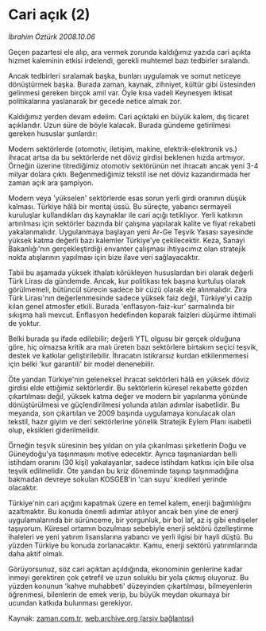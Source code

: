 # Cari açık (2)

*İbrahim Öztürk 2008.10.06*

<tr><td class="metin" colspan="2" style="padding-top: 20px; padding-left: 5px; padding-right: 10px;">Geçen pazartesi ele alıp, ara vermek zorunda kaldığımız yazıda cari açıkta hizmet kaleminin etkisi irdelendi, gerekli muhtemel bazı tedbirler sıralandı.</td></tr><tr><td class="metin" colspan="2" style="padding-top: 20px; padding-left: 5px; padding-right: 10px;"><p> Ancak tedbirleri sıralamak başka, bunları uygulamak ve somut neticeye dönüştürmek başka. Burada zaman, kaynak, zihniyet, kültür gibi üstesinden gelinmesi gereken birçok amil var. Öyle kısa vadeli Keynesyen iktisat politikalarına yaslanarak bir gecede netice almak zor. 
<p>Kaldığımız yerden devam edelim. Cari açıktaki en büyük kalem, dış ticaret açıklarıdır. Uzun süre de böyle kalacak. Burada gündeme getirilmesi gereken hususlar şunlardır: 
<p>Modern sektörlerde (otomotiv, iletişim, makine, elektrik-elektronik vs.) ihracat artsa da bu sektörlerde net döviz girdisi beklenen hızda artmıyor. Örneğin üzerine titrediğimiz otomotiv sektörünün net ihracatı ancak yeni 3-4 milyar dolara çıktı. Beğenmediğimiz tekstil ise net döviz kazandırmada her zaman açık ara şampiyon. 
<p>Modern veya 'yükselen' sektörlerde esas sorun yerli girdi oranının düşük kalması. Türkiye hâlâ bir montaj üssü. Bu süreçte, yabancı sermayeli kuruluşlar kullandıkları dış kaynaklar ile cari açığı tetikliyor. Yerli katkının artırılması için sektörler bazında bir çalışma yapılarak kalite ve fiyat rekabeti yakalanmalıdır. Uygulanmaya başlayan yeni Ar-Ge Teşvik Yasası sayesinde yüksek katma değerli bazı kalemler Türkiye'ye çekilecektir. Keza, Sanayi Bakanlığı'nın gerçekleştirdiği envanter çalışması ihtiyacımız olan stratejik nokta atışlarının yapılması için bize ilave veri sağlayacaktır. 
<p>Tabii bu aşamada yüksek ithalatı körükleyen hususlardan biri olarak değerli Türk Lirası da gündemde. Ancak, kur politikası tek başına kurtuluş olarak görülmemeli, bütüncül sürecin sadece bir cüzü olarak ele alınmalıdır. Zira Türk Lirası'nın değerlenmesinde sadece yüksek faiz değil, Türkiye'yi cazip kılan genel atmosfer etkili. Burada 'enflasyon-faiz-kur' sarmalında bir sıkışma hali mevcut. Enflasyon hedefinden koparak faizleri düşürme ihtimali de yoktur. 
<p>Belki burada şu ifade edilebilir; değerli YTL olgusu bir gerçek olduğuna göre, hiç olmazsa kritik ara malı üreten bazı sektörlere birtakım seçici teşvik, destek ve katkılar geliştirilebilir. İhracatın istikrarsız kurdan etkilenmemesi için belki 'kur garantili' bir model denenebilir. 
<p>Öte yandan Türkiye'nin geleneksel ihracat sektörleri hâlâ en yüksek döviz girdisi elde ettiğimiz sektörlerdir. Bu sektörlerin küresel rekabette gözden çıkartılması değil, yüksek katma değer ve modern bir yapılanma yönünde dönüştürülmesi ve güçlendirilmesi yolunda atılan adımlar isabetlidir. Bu meyanda, son çıkartılan ve 2009 başında uygulamaya konulacak olan tekstil, hazır giyim ve deri sektörlerine yönelik Stratejik Eylem Planı isabetli olup, eksikleri giderilmelidir. 
<p>Örneğin teşvik süresinin beş yıldan on yıla çıkarılması şirketlerin Doğu ve Güneydoğu'ya taşınmasını motive edecektir. Ayrıca taşınanlardan belli istihdam oranını (30 kişi) yakalayanlar, sadece istihdam katkısı için bile olsa teşvik edilmelidir. Öte yandan bu kriz döneminde taşınıp taşınmadığına bakmadan devreye sokulan KOSGEB'in 'can suyu' kredileri yerinde olacaktır. 
<p>Türkiye'nin cari açığını kapatmak üzere en temel kalem, enerji bağımlılığını azaltmaktır. Bu konuda önemli adımlar atılıyor ancak ben yine de enerji uygulamalarında bir sürünceme, bir yorgunluk, bir bol laf, az iş gibi endişeler taşıyorum. Küresel ortamın bozulması sebebiyle enerji sektörü özelleştirme ihaleleri ve yeni yatırım lisanslarına yabancı ve yerli ilgisi bir hayli düştü. Bu yüzden Türkiye bu konuda zorlanacaktır. Kamu, enerji sektörü yatırımlarında daha aktif olmalı. 
<p>Görüyorsunuz, söz cari açıktan açıldığında, ekonominin genlerine kadar inmeyi gerektiren çok çetrefil ve uzun soluklu bir yola çıkmış oluyoruz. Bu yüzden konunun 'kahve muhabbeti' düzeyinden çıkartılması, bilmeyenlerin öğrenmesi, bilenlerin de emek verip, bu büyük meydan okumaya bir ucundan katkıda bulunması gerekiyor.<br/></p></p></p></p></p></p></p></p></p></p></td></tr>

Kaynak: [zaman.com.tr](http://zaman.com.tr/yazar.do?yazino=745949), [web.archive.org (arşiv bağlantısı)](http://web.archive.org/web/20081210172936/http://www.zaman.com.tr:80/yazar.do?yazino=745949)
